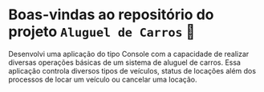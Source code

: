 # Boas-vindas ao repositório do projeto `Aluguel de Carros` 🚀

Desenvolvi uma aplicação do tipo Console com a capacidade de realizar diversas operações básicas de um sistema de aluguel de carros. Essa aplicação controla diversos tipos de veículos, status de locações além dos processos de locar um veículo ou cancelar uma locação.